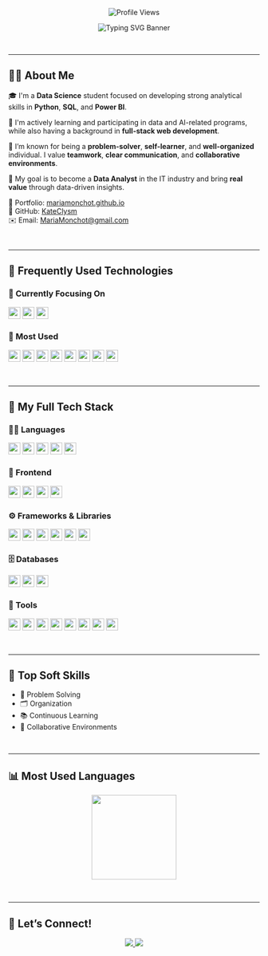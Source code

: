 <!-- BANNER -->
<p align="center">
  <img src="https://komarev.com/ghpvc/?username=KateClysm&label=Profile%20views&color=0e75b6&style=flat" alt="Profile Views" />
</p>

<p align="center">
  <img src="https://readme-typing-svg.demolab.com?font=Fira+Code&size=28&duration=3000&pause=1000&color=F75C7E&center=true&vCenter=true&width=800&height=60&lines=Maria+Monchot+(Katerina)+💻;Data+Science+Student+%7C+Full-Stack+Background+%7C+Lifelong+Learner" alt="Typing SVG Banner">
</p>

&nbsp;

---

## 👩‍💻 About Me

🎓 I'm a **Data Science** student focused on developing strong analytical skills in **Python**, **SQL**, and **Power BI**.

🌱 I'm actively learning and participating in data and AI-related programs, while also having a background in **full-stack web development**.

🚀 I’m known for being a **problem-solver**, **self-learner**, and **well-organized** individual. I value **teamwork**, **clear communication**, and **collaborative environments**.

🎯 My goal is to become a **Data Analyst** in the IT industry and bring **real value** through data-driven insights.

📃 Portfolio: [mariamonchot.github.io](https://kateclysm.github.io/mariamonchot/)  
👾 GitHub: [KateClysm](https://github.com/KateClysm)  
✉️ Email: MariaMonchot@gmail.com

&nbsp;

---

## 🚀 Frequently Used Technologies

### 🎯 Currently Focusing On
<p>
  <img src="https://img.shields.io/badge/Python-3776AB?logo=python&logoColor=white" height="24"/>
  <img src="https://img.shields.io/badge/SQL-005C84?logo=sqlite&logoColor=white" height="24"/>
  <img src="https://img.shields.io/badge/Power%20BI-F2C811?logo=powerbi&logoColor=black" height="24"/>
</p>

### 🔧 Most Used
<p>
  <img src="https://img.shields.io/badge/TypeScript-3178C6?logo=typescript&logoColor=white" height="24"/>
  <img src="https://img.shields.io/badge/React-61DAFB?logo=react&logoColor=black" height="24"/>
  <img src="https://img.shields.io/badge/HTML5-E34F26?logo=html5&logoColor=white" height="24"/>
  <img src="https://img.shields.io/badge/CSS3-1572B6?logo=css3&logoColor=white" height="24"/>
  <img src="https://img.shields.io/badge/Sass-CC6699?logo=sass&logoColor=white" height="24"/>
  <img src="https://img.shields.io/badge/Express-000000?logo=express&logoColor=white" height="24"/>
  <img src="https://img.shields.io/badge/Node.js-339933?logo=node.js&logoColor=white" height="24"/>
  <img src="https://img.shields.io/badge/MySQL-4479A1?logo=mysql&logoColor=white" height="24"/>
</p>

&nbsp;

---

## 🧰 My Full Tech Stack

### 🧑‍💻 Languages
<p>
  <img src="https://img.shields.io/badge/Python-3776AB?logo=python&logoColor=white" height="24"/>
  <img src="https://img.shields.io/badge/TypeScript-3178C6?logo=typescript&logoColor=white" height="24"/>
  <img src="https://img.shields.io/badge/JavaScript-F7DF1E?logo=javascript&logoColor=black" height="24"/>
  <img src="https://img.shields.io/badge/SQL-005C84?logo=sqlite&logoColor=white" height="24"/>
  <img src="https://img.shields.io/badge/C-00599C?logo=c&logoColor=white" height="24"/>
</p>

### 🎨 Frontend
<p>
  <img src="https://img.shields.io/badge/HTML5-E34F26?logo=html5&logoColor=white" height="24"/>
  <img src="https://img.shields.io/badge/CSS3-1572B6?logo=css3&logoColor=white" height="24"/>
  <img src="https://img.shields.io/badge/Sass-CC6699?logo=sass&logoColor=white" height="24"/>
  <img src="https://img.shields.io/badge/Bootstrap-7952B3?logo=bootstrap&logoColor=white" height="24"/>
</p>

### ⚙️ Frameworks & Libraries
<p>
  <img src="https://img.shields.io/badge/React-61DAFB?logo=react&logoColor=black" height="24"/>
  <img src="https://img.shields.io/badge/Angular-DD0031?logo=angular&logoColor=white" height="24"/>
  <img src="https://img.shields.io/badge/Express-000000?logo=express&logoColor=white" height="24"/>
  <img src="https://img.shields.io/badge/Pandas-150458?logo=pandas&logoColor=white" height="24"/>
  <img src="https://img.shields.io/badge/Numpy-013243?logo=numpy&logoColor=white" height="24"/>
  <img src="https://img.shields.io/badge/Matplotlib-11557C?logo=matplotlib&logoColor=white" height="24"/>
</p>

### 🗄️ Databases
<p>
  <img src="https://img.shields.io/badge/MySQL-4479A1?logo=mysql&logoColor=white" height="24"/>
  <img src="https://img.shields.io/badge/SQL%20Server-CC2927?logo=microsoftsqlserver&logoColor=white" height="24"/>
  <img src="https://img.shields.io/badge/Firebase-FFCA28?logo=firebase&logoColor=black" height="24"/>
</p>

### 🧰 Tools
<p>
  <img src="https://img.shields.io/badge/Excel-217346?logo=microsoft-excel&logoColor=white" height="24"/>
  <img src="https://img.shields.io/badge/Git-F05032?logo=git&logoColor=white" height="24"/>
  <img src="https://img.shields.io/badge/GitHub-181717?logo=github&logoColor=white" height="24"/>
  <img src="https://img.shields.io/badge/Figma-F24E1E?logo=figma&logoColor=white" height="24"/>
  <img src="https://img.shields.io/badge/Trello-0052CC?logo=trello&logoColor=white" height="24"/>
  <img src="https://img.shields.io/badge/Jira-0052CC?logo=jira&logoColor=white" height="24"/>
  <img src="https://img.shields.io/badge/Meet-34A853?logo=google-meet&logoColor=white" height="24"/>
  <img src="https://img.shields.io/badge/Zoom-2D8CFF?logo=zoom&logoColor=white" height="24"/>
</p>

&nbsp;

---

## 💬 Top Soft Skills

- 🧠 Problem Solving  
- 🗂️ Organization  
- 📚 Continuous Learning  
- 🤝 Collaborative Environments  

&nbsp;

---

## 📊 Most Used Languages

<p align="center">
  <img src="https://github-readme-stats.vercel.app/api/top-langs/?username=KateClysm&layout=compact&theme=radical" height="170"/>
</p>

&nbsp;

---

## 🤝 Let’s Connect!

<p align="center">
  <a href="https://www.linkedin.com/in/mariamonchot/">
    <img src="https://img.shields.io/badge/LinkedIn-0077B5?style=for-the-badge&logo=linkedin&logoColor=white"/>
  </a>
  <a href="mailto:mariamonchot@gmail.com">
    <img src="https://img.shields.io/badge/Email-D14836?style=for-the-badge&logo=gmail&logoColor=white"/>
  </a>
</p>
